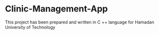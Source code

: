 # Clinic-Management-App
This project has been prepared and written in C ++ language for Hamadan University of Technology
